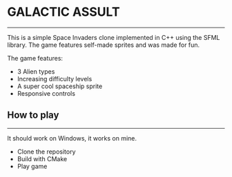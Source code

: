 
# GALACTIC ASSULT

---

This is a simple Space Invaders clone implemented in C++ using the SFML library. The game features self-made sprites and was made for fun.

The game features:

- 3 Alien types
- Increasing difficulty levels
- A super cool spaceship sprite
- Responsive controls

## How to play

---

It should work on Windows, it works on mine.

- Clone the repository
- Build with CMake
- Play game
